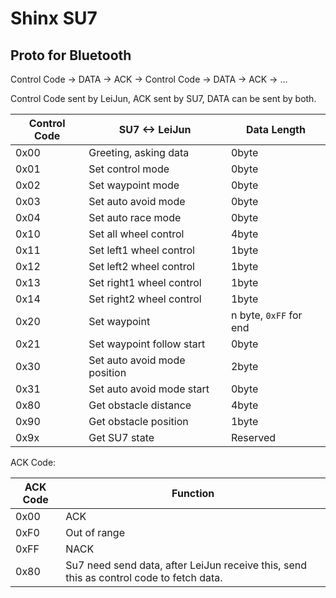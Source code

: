 # Shinx SU7

## Proto for Bluetooth

Control Code -> DATA -> ACK -> Control Code -> DATA -> ACK -> ...

Control Code sent by LeiJun, ACK sent by SU7, DATA can be sent by both.

| Control Code | SU7 <-> LeiJun               | Data Length            |
| ------------ | ---------------------------- | ---------------------- |
| 0x00         | Greeting, asking data        | 0byte                  |
| 0x01         | Set control mode             | 0byte                  |
| 0x02         | Set waypoint mode            | 0byte                  |
| 0x03         | Set auto avoid mode          | 0byte                  |
| 0x04         | Set auto race mode           | 0byte                  |
| 0x10         | Set all wheel control        | 4byte                  |
| 0x11         | Set left1 wheel control      | 1byte                  |
| 0x12         | Set left2 wheel control      | 1byte                  |
| 0x13         | Set right1 wheel control     | 1byte                  |
| 0x14         | Set right2 wheel control     | 1byte                  |
| 0x20         | Set waypoint                 | n byte, `0xFF` for end |
| 0x21         | Set waypoint follow start    | 0byte                  |
| 0x30         | Set auto avoid mode position | 2byte                  |
| 0x31         | Set auto avoid mode start    | 0byte                  |
| 0x80         | Get obstacle distance        | 4byte                  |
| 0x90         | Get obstacle position        | 1byte                  |
| 0x9x         | Get SU7 state                | Reserved               |

ACK Code:

| ACK Code | Function                                                     |
| -------- | ------------------------------------------------------------ |
| 0x00     | ACK                                                          |
| 0xF0     | Out of range                                                 |
| 0xFF     | NACK                                                         |
| 0x80     | Su7 need send data, after LeiJun receive this, send this as control code to fetch data. |
